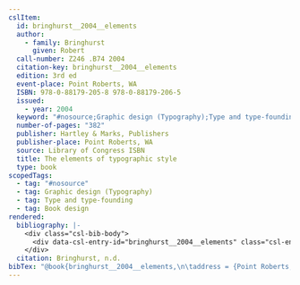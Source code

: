 ```yaml
---
cslItem:
  id: bringhurst__2004__elements
  author:
    - family: Bringhurst
      given: Robert
  call-number: Z246 .B74 2004
  citation-key: bringhurst__2004__elements
  edition: 3rd ed
  event-place: Point Roberts, WA
  ISBN: 978-0-88179-205-8 978-0-88179-206-5
  issued:
    - year: 2004
  keyword: "#nosource;Graphic design (Typography);Type and type-founding;Book design"
  number-of-pages: "382"
  publisher: Hartley & Marks, Publishers
  publisher-place: Point Roberts, WA
  source: Library of Congress ISBN
  title: The elements of typographic style
  type: book
scopedTags:
  - tag: "#nosource"
  - tag: Graphic design (Typography)
  - tag: Type and type-founding
  - tag: Book design
rendered:
  bibliography: |-
    <div class="csl-bib-body">
      <div data-csl-entry-id="bringhurst__2004__elements" class="csl-entry">Bringhurst, R. n.d.. <i>The elements of typographic style</i> (3rd ed). Hartley &#38; Marks, Publishers.</div>
    </div>
  citation: Bringhurst, n.d.
bibTex: "@book{bringhurst__2004__elements,\n\taddress = {Point Roberts, WA},\n\tauthor = {Bringhurst, Robert},\n\tedition = {3rd ed},\n\tpublisher = {Hartley & Marks, Publishers},\n\ttitle = {The elements of typographic style},\n}\n\n"
---
```

